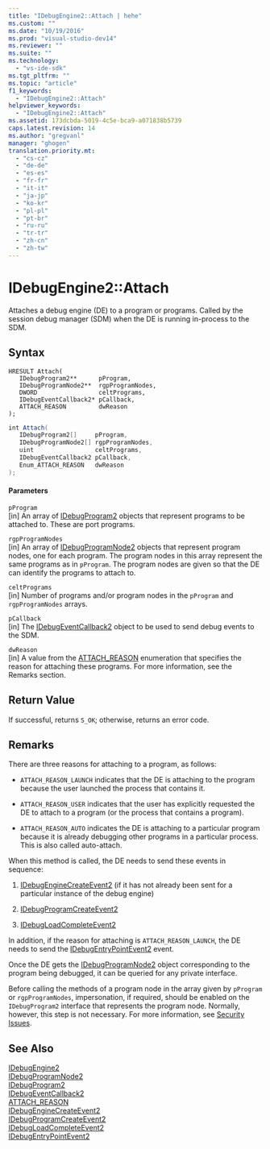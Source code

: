 ```yaml
---
title: "IDebugEngine2::Attach | hehe"
ms.custom: ""
ms.date: "10/19/2016"
ms.prod: "visual-studio-dev14"
ms.reviewer: ""
ms.suite: ""
ms.technology: 
  - "vs-ide-sdk"
ms.tgt_pltfrm: ""
ms.topic: "article"
f1_keywords: 
  - "IDebugEngine2::Attach"
helpviewer_keywords: 
  - "IDebugEngine2::Attach"
ms.assetid: 173dcbda-5019-4c5e-bca9-a071838b5739
caps.latest.revision: 14
ms.author: "gregvanl"
manager: "ghogen"
translation.priority.mt: 
  - "cs-cz"
  - "de-de"
  - "es-es"
  - "fr-fr"
  - "it-it"
  - "ja-jp"
  - "ko-kr"
  - "pl-pl"
  - "pt-br"
  - "ru-ru"
  - "tr-tr"
  - "zh-cn"
  - "zh-tw"
---
```

# IDebugEngine2::Attach
Attaches a debug engine (DE) to a program or programs. Called by the session debug manager (SDM) when the DE is running in-process to the SDM.  
  
## Syntax  
  
```cpp#  
HRESULT Attach(   
   IDebugProgram2**      pProgram,  
   IDebugProgramNode2**  rgpProgramNodes,  
   DWORD                 celtPrograms,  
   IDebugEventCallback2* pCallback,  
   ATTACH_REASON         dwReason  
);  
```  
  
```c#  
int Attach(   
   IDebugProgram2[]     pProgram,  
   IDebugProgramNode2[] rgpProgramNodes,  
   uint                 celtPrograms,  
   IDebugEventCallback2 pCallback,  
   Enum_ATTACH_REASON   dwReason  
);  
```  
  
#### Parameters  
 `pProgram`  
 [in] An array of [IDebugProgram2](../extensibility-debugger-reference/idebugprogram2.md) objects that represent programs to be attached to. These are port programs.  
  
 `rgpProgramNodes`  
 [in] An array of [IDebugProgramNode2](../extensibility-debugger-reference/idebugprogramnode2.md) objects that represent program nodes, one for each program. The program nodes in this array represent the same programs as in `pProgram`. The program nodes are given so that the DE can identify the programs to attach to.  
  
 `celtPrograms`  
 [in] Number of programs and/or program nodes in the `pProgram` and `rgpProgramNodes` arrays.  
  
 `pCallback`  
 [in] The [IDebugEventCallback2](../extensibility-debugger-reference/idebugeventcallback2.md) object to be used to send debug events to the SDM.  
  
 `dwReason`  
 [in] A value from the [ATTACH_REASON](../extensibility-debugger-reference/attach_reason.md) enumeration that specifies the reason for attaching these programs. For more information, see the Remarks section.  
  
## Return Value  
 If successful, returns `S_OK`; otherwise, returns an error code.  
  
## Remarks  
 There are three reasons for attaching to a program, as follows:  
  
-   `ATTACH_REASON_LAUNCH` indicates that the DE is attaching to the program because the user launched the process that contains it.  
  
-   `ATTACH_REASON_USER` indicates that the user has explicitly requested the DE to attach to a program (or the process that contains a program).  
  
-   `ATTACH_REASON_AUTO` indicates the DE is attaching to a particular program because it is already debugging other programs in a particular process. This is also called auto-attach.  
  
 When this method is called, the DE needs to send these events in sequence:  
  
1.  [IDebugEngineCreateEvent2](../extensibility-debugger-reference/idebugenginecreateevent2.md) (if it has not already been sent for a particular instance of the debug engine)  
  
2.  [IDebugProgramCreateEvent2](../extensibility-debugger-reference/idebugprogramcreateevent2.md)  
  
3.  [IDebugLoadCompleteEvent2](../extensibility-debugger-reference/idebugloadcompleteevent2.md)  
  
 In addition, if the reason for attaching is `ATTACH_REASON_LAUNCH`, the DE needs to send the [IDebugEntryPointEvent2](../extensibility-debugger-reference/idebugentrypointevent2.md) event.  
  
 Once the DE gets the [IDebugProgramNode2](../extensibility-debugger-reference/idebugprogramnode2.md) object corresponding to the program being debugged, it can be queried for any private interface.  
  
 Before calling the methods of a program node in the array given by `pProgram` or `rgpProgramNodes`, impersonation, if required, should be enabled on the `IDebugProgram2` interface that represents the program node. Normally, however, this step is not necessary. For more information, see [Security Issues](../extensibility-debugger/security-issues.md).  
  
## See Also  
 [IDebugEngine2](../extensibility-debugger-reference/idebugengine2.md)   
 [IDebugProgramNode2](../extensibility-debugger-reference/idebugprogramnode2.md)   
 [IDebugProgram2](../extensibility-debugger-reference/idebugprogram2.md)   
 [IDebugEventCallback2](../extensibility-debugger-reference/idebugeventcallback2.md)   
 [ATTACH_REASON](../extensibility-debugger-reference/attach_reason.md)   
 [IDebugEngineCreateEvent2](../extensibility-debugger-reference/idebugenginecreateevent2.md)   
 [IDebugProgramCreateEvent2](../extensibility-debugger-reference/idebugprogramcreateevent2.md)   
 [IDebugLoadCompleteEvent2](../extensibility-debugger-reference/idebugloadcompleteevent2.md)   
 [IDebugEntryPointEvent2](../extensibility-debugger-reference/idebugentrypointevent2.md)